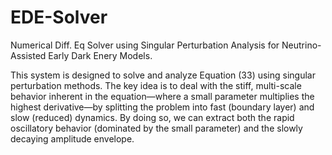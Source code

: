 # EDE-Solver
Numerical Diff. Eq Solver using Singular Perturbation Analysis for Neutrino-Assisted Early Dark Enery Models. 

This system is designed to solve and analyze Equation (33) using singular perturbation methods. The key idea is to deal with the stiff, multi-scale behavior inherent in the equation—where a small parameter multiplies the highest derivative—by splitting the problem into fast (boundary layer) and slow (reduced) dynamics. By doing so, we can extract both the rapid oscillatory behavior (dominated by the small parameter) and the slowly decaying amplitude envelope. 
